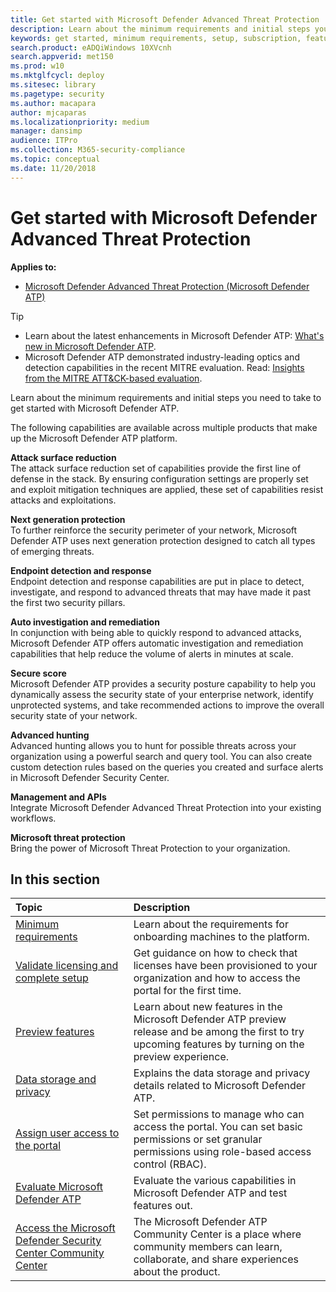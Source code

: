 ```yaml
---
title: Get started with Microsoft Defender Advanced Threat Protection
description: Learn about the minimum requirements and initial steps you need to take to get started with Microsoft Defender ATP.
keywords: get started, minimum requirements, setup, subscription, features, data storage, privacy, user access
search.product: eADQiWindows 10XVcnh
search.appverid: met150
ms.prod: w10
ms.mktglfcycl: deploy
ms.sitesec: library
ms.pagetype: security
ms.author: macapara
author: mjcaparas
ms.localizationpriority: medium
manager: dansimp
audience: ITPro
ms.collection: M365-security-compliance 
ms.topic: conceptual
ms.date: 11/20/2018
---
```


# Get started with Microsoft Defender Advanced Threat Protection
**Applies to:**

- [Microsoft Defender Advanced Threat Protection (Microsoft Defender ATP)](https://go.microsoft.com/fwlink/p/?linkid=2069559)

>[!TIP]
>- Learn about the latest enhancements in Microsoft Defender ATP: [What's new in Microsoft Defender ATP](https://cloudblogs.microsoft.com/microsoftsecure/2018/11/15/whats-new-in-windows-defender-atp/).
>- Microsoft Defender ATP demonstrated industry-leading optics and detection capabilities in the recent MITRE evaluation. Read: [Insights from the MITRE ATT&CK-based evaluation](https://cloudblogs.microsoft.com/microsoftsecure/2018/12/03/insights-from-the-mitre-attack-based-evaluation-of-windows-defender-atp/).

Learn about the minimum requirements and initial steps you need to take to get started with Microsoft Defender ATP.

The following capabilities are available across multiple products that make up the Microsoft Defender ATP platform. 

**Attack surface reduction**<br>
The attack surface reduction set of capabilities provide the first line of defense in the stack. By ensuring configuration settings are properly set and exploit mitigation techniques are applied, these set of capabilities resist attacks and exploitations. 

**Next generation protection**<br>
To further reinforce the security perimeter of your network, Microsoft Defender ATP uses next generation protection designed to catch all types of emerging threats.

**Endpoint detection and response**<br>
Endpoint detection and response capabilities are put in place to detect, investigate, and respond to advanced threats that may have made it past the first two security pillars. 

**Auto investigation and remediation**<br>
In conjunction with being able to quickly respond to advanced attacks, Microsoft Defender ATP offers automatic investigation and remediation capabilities that help reduce the volume of alerts in minutes at scale. 

**Secure score**<br>
Microsoft Defender ATP provides a security posture capability to help you dynamically assess the security state of your enterprise network, identify unprotected systems, and take recommended actions to improve the overall security state of your network.

**Advanced hunting**<br>
Advanced hunting allows you to hunt for possible threats across your organization using a powerful search and query tool. You can also create custom detection rules based on the queries you created and surface alerts in Microsoft Defender Security Center. 

**Management and APIs**<br>
Integrate Microsoft Defender Advanced Threat Protection into your existing workflows.

**Microsoft threat protection**<br>
Bring the power of Microsoft Threat Protection to your organization.

## In this section 
Topic | Description 
:---|:---
[Minimum requirements](minimum-requirements.md) | Learn about the requirements for onboarding machines to the platform. 
[Validate licensing and complete setup](licensing.md) | Get guidance on how to check that licenses have been provisioned to your organization and how to access the portal for the first time.
[Preview features](preview.md) | Learn about new features in the Microsoft Defender ATP preview release and be among the first to try upcoming features by turning on the preview experience.
[Data storage and privacy](data-storage-privacy.md) | Explains the data storage and privacy details related to Microsoft Defender ATP.
[Assign user access to the portal](assign-portal-access.md) | Set permissions to manage who can access the portal. You can set basic permissions or set granular permissions using role-based access control (RBAC).
[Evaluate Microsoft Defender ATP](evaluate-atp.md) | Evaluate the various capabilities in Microsoft Defender ATP and test features out.
[Access the Microsoft Defender Security Center Community Center](community.md) | The Microsoft Defender ATP Community Center is a place where community members can learn, collaborate, and share experiences about the product. 